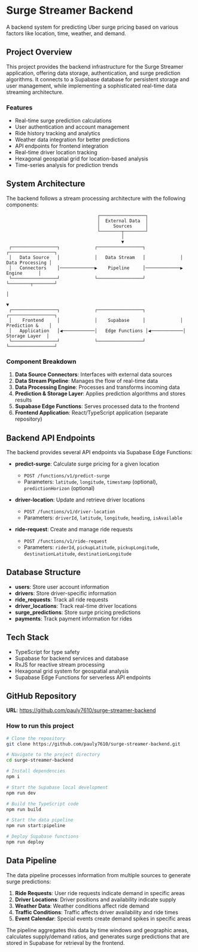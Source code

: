 # Surge Streamer Backend

A backend system for predicting Uber surge pricing based on various factors like location, time, weather, and demand.

## Project Overview

This project provides the backend infrastructure for the Surge Streamer application, offering data storage, authentication, and surge prediction algorithms. It connects to a Supabase database for persistent storage and user management, while implementing a sophisticated real-time data streaming architecture.

### Features

- Real-time surge prediction calculations
- User authentication and account management
- Ride history tracking and analytics
- Weather data integration for better predictions
- API endpoints for frontend integration
- Real-time driver location tracking
- Hexagonal geospatial grid for location-based analysis
- Time-series analysis for prediction trends

## System Architecture

The backend follows a stream processing architecture with the following components:

```
                                  ┌─────────────────┐
                                  │  External Data  │
                                  │     Sources     │
                                  └────────┬────────┘
                                           │
                                           ▼
 ┌─────────────────┐             ┌─────────────────┐             ┌─────────────────┐
 │   Data Source   │             │   Data Stream   │             │  Data Processing │
 │   Connectors    │─────────────▶    Pipeline     │─────────────▶     Engine      │
 └─────────────────┘             └─────────────────┘             └────────┬────────┘
                                                                          │
                                                                          ▼
 ┌─────────────────┐             ┌─────────────────┐             ┌─────────────────┐
 │    Frontend     │             │    Supabase     │             │  Prediction &    │
 │   Application   │◀────────────│   Edge Functions │◀────────────│  Storage Layer  │
 └─────────────────┘             └─────────────────┘             └─────────────────┘
```

### Component Breakdown

1. **Data Source Connectors**: Interfaces with external data sources
2. **Data Stream Pipeline**: Manages the flow of real-time data
3. **Data Processing Engine**: Processes and transforms incoming data
4. **Prediction & Storage Layer**: Applies prediction algorithms and stores results
5. **Supabase Edge Functions**: Serves processed data to the frontend
6. **Frontend Application**: React/TypeScript application (separate repository)

## Backend API Endpoints

The backend provides several API endpoints via Supabase Edge Functions:

- **predict-surge**: Calculate surge pricing for a given location

  - `POST /functions/v1/predict-surge`
  - Parameters: `latitude`, `longitude`, `timestamp` (optional), `predictionHorizon` (optional)

- **driver-location**: Update and retrieve driver locations

  - `POST /functions/v1/driver-location`
  - Parameters: `driverId`, `latitude`, `longitude`, `heading`, `isAvailable`

- **ride-request**: Create and manage ride requests
  - `POST /functions/v1/ride-request`
  - Parameters: `riderId`, `pickupLatitude`, `pickupLongitude`, `destinationLatitude`, `destinationLongitude`

## Database Structure

- **users**: Store user account information
- **drivers**: Store driver-specific information
- **ride_requests**: Track all ride requests
- **driver_locations**: Track real-time driver locations
- **surge_predictions**: Store surge pricing predictions
- **payments**: Track payment information for rides

## Tech Stack

- TypeScript for type safety
- Supabase for backend services and database
- RxJS for reactive stream processing
- Hexagonal grid system for geospatial analysis
- Supabase Edge Functions for serverless API endpoints

## GitHub Repository

**URL**: https://github.com/pauly7610/surge-streamer-backend

### How to run this project

```sh
# Clone the repository
git clone https://github.com/pauly7610/surge-streamer-backend.git

# Navigate to the project directory
cd surge-streamer-backend

# Install dependencies
npm i

# Start the Supabase local development
npm run dev

# Build the TypeScript code
npm run build

# Start the data pipeline
npm run start:pipeline

# Deploy Supabase functions
npm run deploy
```

## Data Pipeline

The data pipeline processes information from multiple sources to generate surge predictions:

1. **Ride Requests**: User ride requests indicate demand in specific areas
2. **Driver Locations**: Driver positions and availability indicate supply
3. **Weather Data**: Weather conditions affect ride demand
4. **Traffic Conditions**: Traffic affects driver availability and ride times
5. **Event Calendar**: Special events create demand spikes in specific areas

The pipeline aggregates this data by time windows and geographic areas, calculates supply/demand ratios, and generates surge predictions that are stored in Supabase for retrieval by the frontend.
